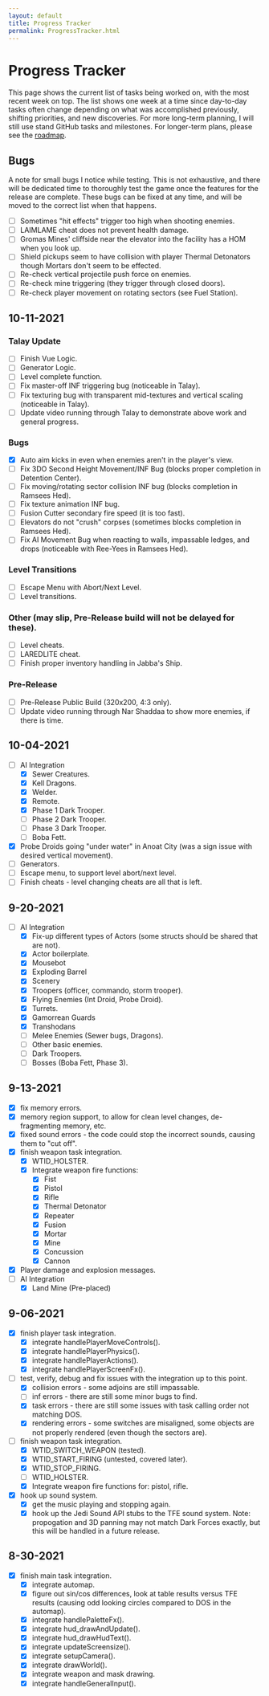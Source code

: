 ```yaml
---
layout: default
title: Progress Tracker
permalink: ProgressTracker.html
---
```

# Progress Tracker
This page shows the current list of tasks being worked on, with the most recent week on top. The list shows one week at a time since day-to-day tasks often change depending on what was accomplished previously, shifting priorities, and new discoveries. For more long-term planning, I will still use stand GitHub tasks and milestones. For longer-term plans, please see the [roadmap](Roadmap.html).

## Bugs
A note for small bugs I notice while testing. This is not exhaustive, and there will be dedicated time to thoroughly test the game once the features for the release are complete. These bugs can be fixed at any time, and will be moved to the correct list when that happens.
- [ ] Sometimes "hit effects" trigger too high when shooting enemies.
- [ ] LAIMLAME cheat does not prevent health damage.
- [ ] Gromas Mines' cliffside near the elevator into the facility has a HOM when you look up.
- [ ] Shield pickups seem to have collision with player Thermal Detonators though Mortars don't seem to be effected.
- [ ] Re-check vertical projectile push force on enemies.
- [ ] Re-check mine triggering (they trigger through closed doors).
- [ ] Re-check player movement on rotating sectors (see Fuel Station).

## 10-11-2021
### Talay Update
- [ ] Finish Vue Logic.
- [ ] Generator Logic.
- [ ] Level complete function.
- [ ] Fix master-off INF triggering bug (noticeable in Talay).
- [ ] Fix texturing bug with transparent mid-textures and vertical scaling (noticeable in Talay).
- [ ] Update video running through Talay to demonstrate above work and general progress.

### Bugs
- [x] Auto aim kicks in even when enemies aren't in the player's view.
- [ ] Fix 3DO Second Height Movement/INF Bug (blocks proper completion in Detention Center).
- [ ] Fix moving/rotating sector collision INF bug (blocks completion in Ramsees Hed).
- [ ] Fix texture animation INF bug.
- [ ] Fusion Cutter secondary fire speed (it is too fast).
- [ ] Elevators do not "crush" corpses (sometimes blocks completion in Ramsees Hed).
- [ ] Fix AI Movement Bug when reacting to walls, impassable ledges, and drops (noticeable with Ree-Yees in Ramsees Hed).

### Level Transitions
- [ ] Escape Menu with Abort/Next Level.
- [ ] Level transitions.

### Other (may slip, Pre-Release build will not be delayed for these).
- [ ] Level cheats.
- [ ] LAREDLITE cheat.
- [ ] Finish proper inventory handling in Jabba's Ship.

### Pre-Release
- [ ] Pre-Release Public Build (320x200, 4:3 only).
- [ ] Update video running through Nar Shaddaa to show more enemies, if there is time.

## 10-04-2021
- [ ] AI Integration
  - [x] Sewer Creatures.
  - [x] Kell Dragons.
  - [x] Welder.
  - [x] Remote.
  - [x] Phase 1 Dark Trooper.
  - [ ] Phase 2 Dark Trooper.
  - [ ] Phase 3 Dark Trooper.
  - [ ] Boba Fett.
- [x] Probe Droids going "under water" in Anoat City (was a sign issue with desired vertical movement).
- [ ] Generators.
- [ ] Escape menu, to support level abort/next level.
- [ ] Finish cheats - level changing cheats are all that is left.

## 9-20-2021
- [ ] AI Integration
  - [x] Fix-up different types of Actors (some structs should be shared that are not).
  - [x] Actor boilerplate.
  - [x] Mousebot
  - [x] Exploding Barrel
  - [x] Scenery
  - [x] Troopers (officer, commando, storm trooper).
  - [x] Flying Enemies (Int Droid, Probe Droid).
  - [x] Turrets.
  - [x] Gamorrean Guards
  - [x] Transhodans
  - [ ] Melee Enemies (Sewer bugs, Dragons).
  - [ ] Other basic enemies.
  - [ ] Dark Troopers.
  - [ ] Bosses (Boba Fett, Phase 3).

## 9-13-2021
- [x] fix memory errors.
- [x] memory region support, to allow for clean level changes, de-fragmenting memory, etc.
- [x] fixed sound errors - the code could stop the incorrect sounds, causing them to "cut off".
- [x] finish weapon task integration.
  - [x] WTID_HOLSTER.
  - [x] Integrate weapon fire functions:
    - [x] Fist
    - [x] Pistol
    - [x] Rifle
    - [x] Thermal Detonator
    - [x] Repeater
    - [x] Fusion
    - [x] Mortar
    - [x] Mine
    - [x] Concussion
    - [x] Cannon
- [x] Player damage and explosion messages.
- [ ] AI Integration
  - [x] Land Mine (Pre-placed)

## 9-06-2021
- [x] finish player task integration.
  - [x] integrate handlePlayerMoveControls().
  - [x] integrate handlePlayerPhysics().
  - [x] integrate handlePlayerActions().
  - [x] integrate handlePlayerScreenFx().
- [ ] test, verify, debug and fix issues with the integration up to this point.
  - [x] collision errors - some adjoins are still impassable.
  - [ ] inf errors - there are still some minor bugs to find.
  - [x] task errors - there are still some issues with task calling order not matching DOS.
  - [x] rendering errors - some switches are misaligned, some objects are not properly rendered (even though the sectors are).
- [ ] finish weapon task integration.
  - [x] WTID_SWITCH_WEAPON (tested).
  - [x] WTID_START_FIRING (untested, covered later).
  - [x] WTID_STOP_FIRING.
  - [ ] WTID_HOLSTER.
  - [x] Integrate weapon fire functions for: pistol, rifle.
- [x] hook up sound system.
  - [x] get the music playing and stopping again.
  - [x] hook up the Jedi Sound API stubs to the TFE sound system. Note: propogation and 3D panning may not match Dark Forces exactly, but this will be handled in a future release.

## 8-30-2021
- [x] finish main task integration.
  - [x] integrate automap.
  - [x] figure out sin/cos differences, look at table results versus TFE results (causing odd looking circles compared to DOS in the automap).
  - [x] integrate handlePaletteFx().
  - [x] integrate hud_drawAndUpdate().
  - [x] integrate hud_drawHudText().
  - [x] integrate updateScreensize().
  - [x] integrate setupCamera().
  - [x] integrate drawWorld().
  - [x] integrate weapon and mask drawing.
  - [x] integrate handleGeneralInput().
